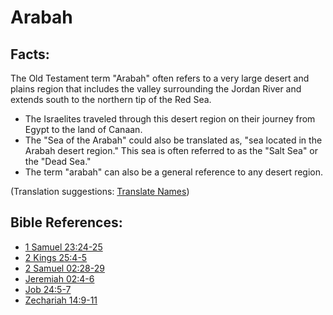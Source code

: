 # Arabah #

## Facts: ##

The Old Testament term "Arabah" often refers to a very large desert and plains region that includes the valley surrounding the Jordan River and extends south to the northern tip of the Red Sea.

* The Israelites traveled through this desert region on their journey from Egypt to the land of Canaan.
* The "Sea of the Arabah" could also be translated as, "sea located in the Arabah desert region." This sea is often referred to as the "Salt Sea" or the "Dead Sea."
* The term "arabah" can also be a general reference to any desert region.

(Translation suggestions: [Translate Names](en/ta-vol1/translate/man/translate-names))



## Bible References: ##

* [1 Samuel 23:24-25](en/tn/1sa/help/23/24)
* [2 Kings 25:4-5](en/tn/2ki/help/25/04)
* [2 Samuel 02:28-29](en/tn/2sa/help/02/28)
* [Jeremiah 02:4-6](en/tn/jer/help/02/04)
* [Job 24:5-7](en/tn/job/help/24/05)
* [Zechariah 14:9-11](en/tn/zec/help/14/09)